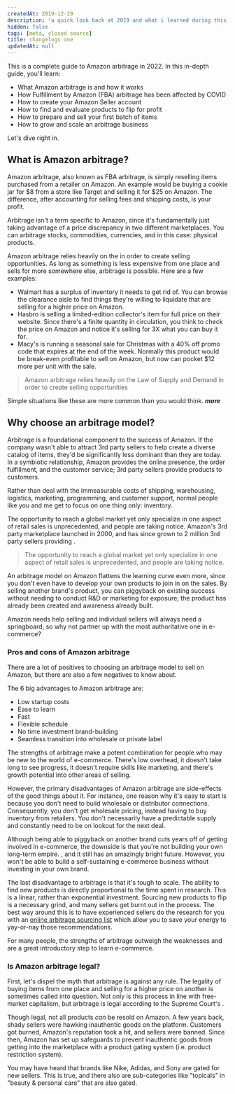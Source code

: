 ```yaml
---
createdAt: 2019-12-29
description: 'a quick look back at 2019 and what i learned during this year.'
hidden: false
tags: [meta, closed source]
title: changelogs one
updatedAt: null
---
```


<script>
    import Link from "$components/utilities/Link.svelte"
</script>

This is a complete guide to Amazon arbitrage in 2022. In this in-depth guide, you'll learn:

- What Amazon arbitrage is and how it works
- How Fulfillment by Amazon (FBA) arbitrage has been affected by COVID
- How to create your Amazon Seller account
- How to find and evaluate products to flip for profit
- How to prepare and sell your first batch of items
- How to grow and scale an arbitrage business

Let's dive right in.

## What is Amazon arbitrage?

Amazon arbitrage, also known as FBA arbitrage, is simply reselling items purchased from a retailer on Amazon. An example would be buying a cookie jar for $8 from a store like Target and selling it for $25 on Amazon. The difference, after accounting for selling fees and shipping costs, is your profit.

Arbitrage isn't a term specific to Amazon, since it's fundamentally just taking advantage of a price discrepancy in two different marketplaces. You can arbitrage stocks, commodities, currencies, and in this case: physical products.

Amazon arbitrage relies heavily on the <Link href='https://www.britannica.com/topic/supply-and-demand' title='Law of Supply and Demand' isExternal /> in order to create selling opportunities. As long as something is less expensive from one place and sells for more somewhere else, arbitrage is possible. Here are a few examples:

- Walmart has a surplus of inventory it needs to get rid of. You can browse the clearance aisle to find things they're willing to liquidate that are selling for a higher price on Amazon.
- Hasbro is selling a limited-edition collector's item for full price on their website. Since there's a finite quantity in circulation, you think to check the price on Amazon and notice it's selling for 3X what you can buy it for.
- Macy's is running a seasonal sale for Christmas with a 40% off promo code that expires at the end of the week. Normally this product would be break-even profitable to sell on Amazon, but now can pocket $12 more per unit with the sale.

> Amazon arbitrage relies heavily on the Law of Supply and Demand in order to create selling opportunities

Simple situations like these are more common than you would think. **_more_**

## Why choose an arbitrage model?

Arbitrage is a foundational component to the success of Amazon. If the company wasn't able to attract 3rd party sellers to help create a diverse catalog of items, they'd be significantly less dominant than they are today. In a symbiotic relationship, Amazon provides the online presence, the order fulfillment, and the customer service; 3rd party sellers provide products to customers.

Rather than deal with the immeasurable costs of shipping, warehousing, logistics, marketing, programming, and customer support, normal people like you and me get to focus on one thing only: inventory.

The opportunity to reach a global market yet only specialize in one aspect of retail sales is unprecedented, and people are taking notice. Amazon's 3rd party marketplace launched in 2000, and has since grown to 2 million 3rd party sellers providing <Link href='https://www.cnbc.com/2021/10/19/amazon-touts-small-business-success-amid-third-party-seller-scrutiny-.html' title="60%+ of the marketplace's sales" isExternal />.

> The opportunity to reach a global market yet only specialize in one aspect of retail sales is unprecedented, and people are taking notice.

An arbitrage model on Amazon flattens the learning curve even more, since you don't even have to develop your own products to join in on the sales. By selling another brand's product, you can piggyback on existing success without needing to conduct R&D or marketing for exposure; the product has already been created and awareness already built.

Amazon needs help selling and individual sellers will always need a springboard, so why not partner up with the most authoritative one in e-commerce?

### Pros and cons of Amazon arbitrage

There are a lot of positives to choosing an arbitrage model to sell on Amazon, but there are also a few negatives to know about.

The 6 big advantages to Amazon arbitrage are:

- Low startup costs
- Ease to learn
- Fast
- Flexible schedule
- No time investment brand-building
- Seamless transition into wholesale or private label

The strengths of arbitrage make a potent combination for people who may be new to the world of e-commerce. There's low overhead, it doesn't take long to see progress, it doesn't require skills like marketing, and there's growth potential into other areas of selling.

However, the primary disadvantages of Amazon arbitrage are side-effects of the good things about it. For instance, one reason why it's easy to start is because you don't need to build wholesale or distributor connections. Consequently, you don't get wholesale pricing, instead having to buy inventory from retailers. You don't necessarily have a predictable supply and constantly need to be on lookout for the next deal.

Although being able to piggyback on another brand cuts years off of getting involved in e-commerce, the downside is that you're not building your own long-term empire. <Link href='https://unctad.org/news/global-e-commerce-jumps-267-trillion-covid-19-boosts-online-sales' title='E-commerce has seen massive growth due to COVID' isExternal />, and it still has an amazingly bright future. However, you won't be able to build a self-sustaining e-commerce business without investing in your own brand.

The last disadvantage to arbitrage is that it's tough to scale. The ability to find new products is directly proportional to the time spent in research. This is a linear, rather than exponential investment. Sourcing new products to flip is a necessary grind, and many sellers get burnt out in the process. The best way around this is to have experienced sellers do the research for you with an [online arbitrage sourcing list](https://leadgeek.io/product/online-arbitrage-sourcing-list/) which allow you to save your energy to yay-or-nay those recommendations.

For many people, the strengths of arbitrage outweigh the weaknesses and are a great introductory step to learn e-commerce.

### Is Amazon arbitrage legal?

First, let's dispel the myth that arbitrage is against any rule. The legality of buying items from one place and selling for a higher price on another is sometimes called into question. Not only is this process in line with free-market capitalism, but arbitrage is legal according to the Supreme Court's <Link href='https://www.justice.gov/archives/jm/criminal-resource-manual-1854-copyright-infringement-first-sale-doctrine' title='First Sale Doctrine' isExternal />.

Though legal, not all products _can_ be resold on Amazon. A few years back, shady sellers were hawking inauthentic goods on the platform. Customers got burned, Amazon's reputation took a hit, and sellers were banned. Since then, Amazon has set up safeguards to prevent inauthentic goods from getting into the marketplace with a product gating system (i.e. product restriction system).

You may have heard that brands like Nike, Adidas, and Sony are gated for new sellers. This is true, and there also are sub-categories like "topicals" in "beauty & personal care" that are also gated.

